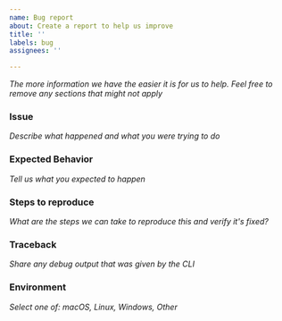 ```yaml
---
name: Bug report
about: Create a report to help us improve
title: ''
labels: bug
assignees: ''

---
```


_The more information we have the easier it is for us to help. Feel free to remove any sections that might not apply_

### Issue
_Describe what happened and what you were trying to do_

### Expected Behavior
_Tell us what you expected to happen_

### Steps to reproduce
_What are the steps we can take to reproduce this and verify it's fixed?_

### Traceback
_Share any debug output that was given by the CLI_

### Environment
_Select one of: macOS, Linux, Windows, Other_
